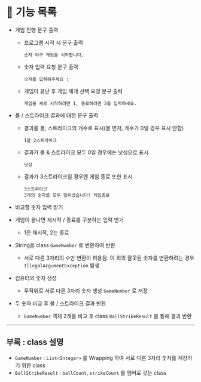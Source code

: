# 📃 기능 목록

- 게임 진행 문구 출력

  - 프로그램 시작 시 문구 출력

      ```
      숫자 야구 게임을 시작합니다.
    
      ```
  - 숫자 입력 요청 문구 출력

    ```
    숫자를 입력해주세요 : 
    ```

  - 게임이 끝난 후 게임 재개 선택 요청 문구 출력

      ```
      게임을 새로 시작하려면 1, 종료하려면 2를 입력하세요.
  
      ```

- 볼 / 스트라이크 결과에 대한 문구 출력
  - 결과를 볼, 스트라이크의 개수로 표시(볼 먼저, 개수가 0일 경우 표시 안함)

    ```
    1볼 2스트라이크
  
    ```

  - 결과가 볼 & 스트라이크 모두 0일 경우에는 낫싱으로 표시

    ```
    낫싱
  
    ```

  - 결과가 3스트라이크일 경우엔 게임 종료 또한 표시

    ```
    3스트라이크
    3개의 숫자를 모두 맞히셨습니다! 게임종료
  
    ```

- 비교할 숫자 입력 받기

- 게임이 끝나면 재시작 / 종료를 구분하는 입력 받기
  - 1은 재시작, 2는 종료
  
- String을 class `GameNumber` 로 변환하여 반환
  - 서로 다른 3자리의 수만 변환이 허용됨. 이 외의 잘못된 숫자를 변환하려는 경우 `IllegalArgumentException` 발생

- 컴퓨터의 숫자 생성 
  - 무작위로 서로 다른 3자리 숫자 생성 `GameNumber` 로 저장

- 두 숫자 비교 후 볼 / 스트라이크 결과 반환
  - `GameNumber` 객체 2개를 비교 후 class `BallStrikeResult` 를 통해 결과 반환

---

## 부록 : class 설명

- `GameNumber` : `List<Integer>` 를 Wrapping 하여 서로 다른 3자리 숫자를 저장하기 위한 class
- `BallStrikeResult` :  `ballCount`, `strikeCount` 를 멤버로 갖는 class